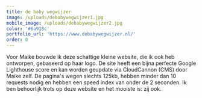 ```yaml
---
title: de baby wegwijzer
image: /uploads/debabywegwijzer1.jpg
mobile_image: /uploads/debabywegwijzer2.jpg
color: '#6a918c'
portfolio_url: 'https://www.debabywegwijzer.nl/'
order: 0
---
```


Voor Maike bouwde ik deze schattige kleine website, die ik ook heb ontworpen, gebaseerd op haar logo. De site heeft een bijna perfecte Google Lighthouse score en kan worden geupdate via CloudCannon (CMS) door Maike zelf. De pagina's wegen slechts 125kb, hebben minder dan 10 requests nodig en hebben een speed index van onder de 2 seconden. Ik ben behoorlijk trots op deze website en het mooiste is: zij ook.